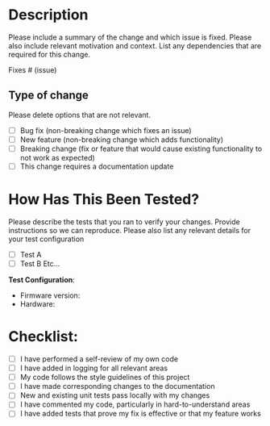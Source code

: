 # Description

Please include a summary of the change and which issue is fixed. Please also include relevant motivation and context. List any dependencies that are required for this change.

Fixes # (issue)

## Type of change

Please delete options that are not relevant.

- [ ] Bug fix (non-breaking change which fixes an issue)
- [ ] New feature (non-breaking change which adds functionality)
- [ ] Breaking change (fix or feature that would cause existing functionality to not work as expected)
- [ ] This change requires a documentation update

# How Has This Been Tested?

Please describe the tests that you ran to verify your changes. Provide instructions so we can reproduce. Please also list any relevant details for your test configuration

- [ ] Test A
- [ ] Test B
Etc...

**Test Configuration**:
* Firmware version:
* Hardware:

# Checklist:

- [ ] I have performed a self-review of my own code
- [ ] I have added in logging for all relevant areas 
- [ ] My code follows the style guidelines of this project
- [ ] I have made corresponding changes to the documentation
- [ ] New and existing unit tests pass locally with my changes
- [ ] I have commented my code, particularly in hard-to-understand areas
- [ ] I have added tests that prove my fix is effective or that my feature works
